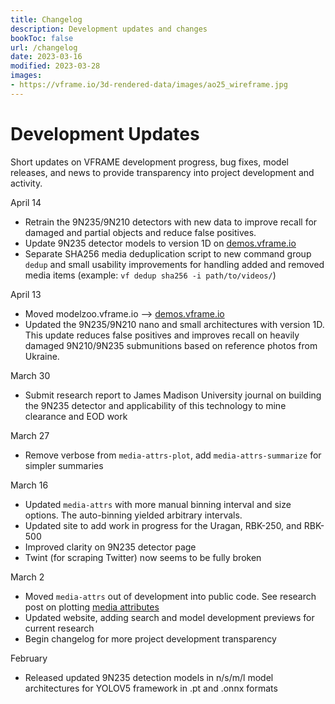 ```yaml
---
title: Changelog
description: Development updates and changes
bookToc: false
url: /changelog
date: 2023-03-16
modified: 2023-03-28
images:
- https://vframe.io/3d-rendered-data/images/ao25_wireframe.jpg
---
```



# Development Updates

Short updates on VFRAME development progress, bug fixes, model releases, and news to provide transparency into project development and activity.

April 14
- Retrain the 9N235/9N210 detectors with new data to improve recall for damaged and partial objects and reduce false positives.
- Update 9N235 detector models to version 1D on [demos.vframe.io](https://demos.vframe.io)
- Separate SHA256 media deduplication script to new command group `dedup` and small usability improvements for handling added and removed media items (example: `vf dedup sha256 -i path/to/videos/`)

April 13
- Moved modelzoo.vframe.io --> [demos.vframe.io](https://demos.vframe.io)
- Updated the 9N235/9N210 nano and small architectures with version 1D. This update reduces false positives and improves recall on heavily damaged 9N210/9N235 submunitions based on reference photos from Ukraine.

March 30
- Submit research report to James Madison University journal on building the 9N235 detector and applicability of this technology to mine clearance and EOD work

March 27
- Remove verbose from `media-attrs-plot`, add `media-attrs-summarize` for simpler summaries

March 16
- Updated `media-attrs` with more manual binning interval and size options. The auto-binning yielded arbitrary intervals.
- Updated site to add work in progress for the Uragan, RBK-250, and RBK-500
- Improved clarity on 9N235 detector page
- Twint (for scraping Twitter) now seems to be fully broken

March 2
- Moved `media-attrs` out of development into public code. See research post on plotting [media attributes](/media-attributes)
- Updated website, adding search and model development previews for current research
- Begin changelog for more project development transparency

February
- Released updated 9N235 detection models in n/s/m/l model architectures for YOLOV5 framework in .pt and .onnx formats
